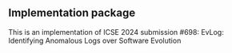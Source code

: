 ## Implementation package

This is an implementation of ICSE 2024 submission #698: EvLog: Identifying Anomalous Logs over Software Evolution
